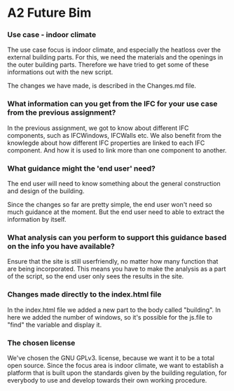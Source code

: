 # A2 Future Bim

### Use case - indoor climate

The use case focus is indoor climate, and especially the heatloss over the external building parts. For this, we need the materials and the openings in the outer building parts. Therefore we have tried to get some of these informations out with the new script.

The changes we have made, is described in the Changes.md file.

### What information can you get from the IFC for your use case from the previous assignment?

In the previous assignment, we got to know about different IFC components, such as IFCWindows, IFCWalls etc. 
We also benefit from the knowlegde about how different IFC properties are linked to each IFC component. And how it is used to link more than one component to another. 

### What guidance might the 'end user' need?

The end user will need to know something about the general construction and design of the building.

Since the changes so far are pretty simple, the end user won't need so much guidance at the moment. But the end user need to able to extract the information by itself. 

### What analysis can you perform to support this guidance based on the info you have available?

Ensure that the site is still userfriendly, no matter how many function that are being incorporated. 
This means you have to make the analysis as a part of the script, so the end user only sees the results in the site. 

### Changes made directly to the index.html file

In the index.html file we added a new part to the body called "building". In here we added the number of windows, so it's possible for the js.file to "find" the variable and display it. 

### The chosen license

We've chosen the GNU GPLv3. license, because we want it to be a total open source. Since the focus area is indoor climate, we want to establish a platform that is built upon the standards given by the building regulation, for everybody to use and develop towards their own working procedure. 



